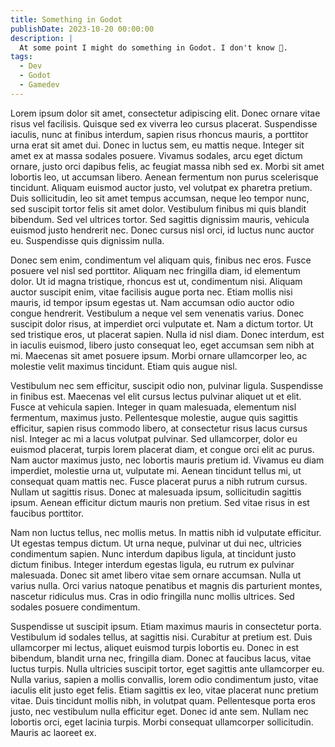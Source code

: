 ```yaml
---
title: Something in Godot
publishDate: 2023-10-20 00:00:00
description: |
  At some point I might do something in Godot. I don't know 🤷.
tags:
  - Dev
  - Godot
  - Gamedev
---
```


Lorem ipsum dolor sit amet, consectetur adipiscing elit. Donec ornare vitae risus vel facilisis. Quisque sed ex viverra leo cursus placerat. Suspendisse iaculis, nunc at finibus interdum, sapien risus rhoncus mauris, a porttitor urna erat sit amet dui. Donec in luctus sem, eu mattis neque. Integer sit amet ex at massa sodales posuere. Vivamus sodales, arcu eget dictum ornare, justo orci dapibus felis, ac feugiat massa nibh sed ex. Morbi sit amet lobortis leo, ut accumsan libero. Aenean fermentum non purus scelerisque tincidunt. Aliquam euismod auctor justo, vel volutpat ex pharetra pretium. Duis sollicitudin, leo sit amet tempus accumsan, neque leo tempor nunc, sed suscipit tortor felis sit amet dolor. Vestibulum finibus mi quis blandit bibendum. Sed vel ultrices tortor. Sed sagittis dignissim mauris, vehicula euismod justo hendrerit nec. Donec cursus nisl orci, id luctus nunc auctor eu. Suspendisse quis dignissim nulla.

Donec sem enim, condimentum vel aliquam quis, finibus nec eros. Fusce posuere vel nisl sed porttitor. Aliquam nec fringilla diam, id elementum dolor. Ut id magna tristique, rhoncus est ut, condimentum nisi. Aliquam auctor suscipit enim, vitae facilisis augue porta nec. Etiam mollis nisi mauris, id tempor ipsum egestas ut. Nam accumsan odio auctor odio congue hendrerit. Vestibulum a neque vel sem venenatis varius. Donec suscipit dolor risus, at imperdiet orci vulputate et. Nam a dictum tortor. Ut sed tristique eros, ut placerat sapien. Nulla id nisl diam. Donec interdum, est in iaculis euismod, libero justo consequat leo, eget accumsan sem nibh at mi. Maecenas sit amet posuere ipsum. Morbi ornare ullamcorper leo, ac molestie velit maximus tincidunt. Etiam quis augue nisl.

Vestibulum nec sem efficitur, suscipit odio non, pulvinar ligula. Suspendisse in finibus est. Maecenas vel elit cursus lectus pulvinar aliquet ut et elit. Fusce at vehicula sapien. Integer in quam malesuada, elementum nisl fermentum, maximus justo. Pellentesque molestie, augue quis sagittis efficitur, sapien risus commodo libero, at consectetur risus lacus cursus nisl. Integer ac mi a lacus volutpat pulvinar. Sed ullamcorper, dolor eu euismod placerat, turpis lorem placerat diam, et congue orci elit ac purus. Nam auctor maximus justo, nec lobortis mauris pretium id. Vivamus eu diam imperdiet, molestie urna ut, vulputate mi. Aenean tincidunt tellus mi, ut consequat quam mattis nec. Fusce placerat purus a nibh rutrum cursus. Nullam ut sagittis risus. Donec at malesuada ipsum, sollicitudin sagittis ipsum. Aenean efficitur dictum mauris non pretium. Sed vitae risus in est faucibus porttitor.

Nam non luctus tellus, nec mollis metus. In mattis nibh id vulputate efficitur. Ut egestas tempus dictum. Ut urna neque, pulvinar ut dui nec, ultricies condimentum sapien. Nunc interdum dapibus ligula, at tincidunt justo dictum finibus. Integer interdum egestas ligula, eu rutrum ex pulvinar malesuada. Donec sit amet libero vitae sem ornare accumsan. Nulla ut varius nulla. Orci varius natoque penatibus et magnis dis parturient montes, nascetur ridiculus mus. Cras in odio fringilla nunc mollis ultrices. Sed sodales posuere condimentum.

Suspendisse ut suscipit ipsum. Etiam maximus mauris in consectetur porta. Vestibulum id sodales tellus, at sagittis nisi. Curabitur at pretium est. Duis ullamcorper mi lectus, aliquet euismod turpis lobortis eu. Donec in est bibendum, blandit urna nec, fringilla diam. Donec at faucibus lacus, vitae luctus turpis. Nulla ultricies suscipit tortor, eget sagittis ante ullamcorper eu. Nulla varius, sapien a mollis convallis, lorem odio condimentum justo, vitae iaculis elit justo eget felis. Etiam sagittis ex leo, vitae placerat nunc pretium vitae. Duis tincidunt mollis nibh, in volutpat quam. Pellentesque porta eros justo, nec vestibulum nulla efficitur eget. Donec id ante sem. Nullam nec lobortis orci, eget lacinia turpis. Morbi consequat ullamcorper sollicitudin. Mauris ac laoreet ex.
